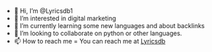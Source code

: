 - 👋 Hi, I’m @Lyricsdb1
- 👀 I’m interested in digital marketing
- 🌱 I’m currently learning some new languages and about backlinks
- 💞️ I’m looking to collaborate on python or other languages.
- 📫 How to reach me = You can reach me at [Lyricsdb]([url](https://lyricsdb.org/))

<!---
Lyricsdb1/Lyrics
db1 is a ✨ special ✨ repository because its `README.md` (this file) appears on your GitHub profile.
You can click the Preview link to take a look at your changes.
--->

